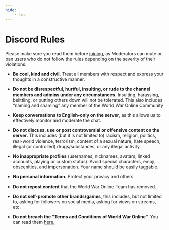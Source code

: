 ```yaml
---
hide:
    - toc
---
```


# Discord Rules

Please make sure you read them before [joining](https://discordapp.com/invite/AEcggZh), as
Moderators can mute or ban users who do not follow the rules depending on the severity of their
violations.

-   **Be cool, kind and civil.** Treat all members with respect and express your thoughts in a
    constructive manner.

-   **Do not be disrespectful, hurtful, insulting, or rude to the channel members and admins under
    any circumstances.** Insulting, harassing, belittling, or putting others down will not be
    tolerated. This also includes “naming and shaming” any member of the World War Online Community

-   **Keep conversations to English-only on the server**, as this allows us to effectively monitor
    and moderate the chat.

-   **Do not discuss, use or post controversial or offensive content on the server.** This includes
    (but it is not limited to) racism, religion, politics, real-world violence, terrorism, content
    of a sexual nature, hate speech, illegal (or controlled) drugs/substances, or any illegal
    activity.

-   **No inappropriate profiles** (usernames, nicknames, avatars, linked accounts, playing or custom
    status). Avoid special characters, emoji, obscenities, and impersonation. Your name should be
    easily taggable.

-   **No personal information.** Protect your privacy and others.

-   **Do not repost content** that the World War Online Team has removed.

-   **Do not self-promote other brands/games**, this includes, but not limited to, asking for
    followers on social media, asking for views on streams, etc.

-   **Do not breach the “Terms and Conditions of World War Online”.** You can read them
    [here.](tos.md)
